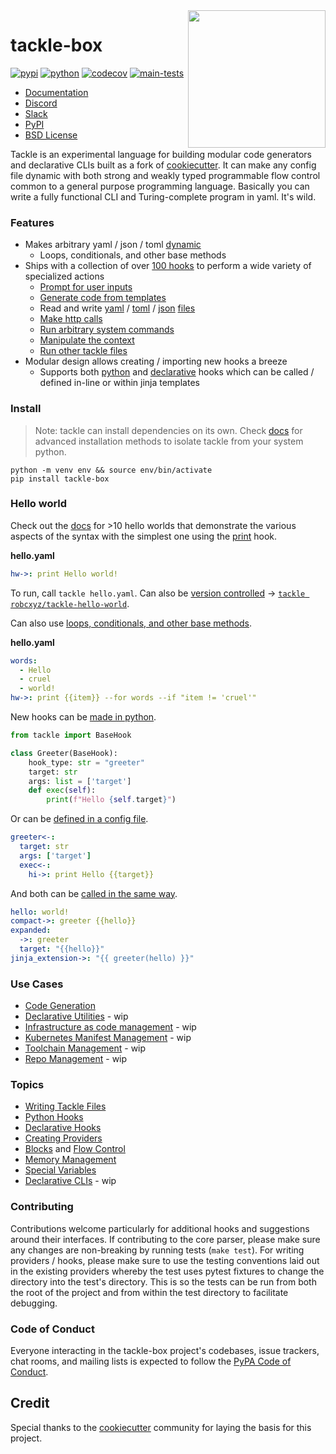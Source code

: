 <img align="right" width="220" height="220" src="https://raw.githubusercontent.com/robcxyz/tackle-box/main/docs/assets/logo-box.png">

# tackle-box


[![pypi](https://img.shields.io/pypi/v/tackle-box.svg)](https://pypi.python.org/pypi/tackle-box)
[![python](https://img.shields.io/pypi/pyversions/tackle-box.svg)](https://pypi.python.org/pypi/tackle-box)
[![codecov](https://codecov.io/gh/robcxyz/tackle-box/branch/main/graphs/badge.svg?branch=main)](https://codecov.io/github/robcxyz/tackle-box?branch=main)
[![main-tests](https://github.com/robcxyz/tackle-box/actions/workflows/main.yml/badge.svg)](https://github.com/robcxyz/tackle-box/actions)


* [Documentation](https://robcxyz.github.io/tackle-box)
* [Discord](https://discord.gg/7uVUfUVD7K)
* [Slack](https://join.slack.com/t/slack-y748219/shared_invite/zt-1cqreswyd-5qDBE53QlY97mQOI6DhcKw)
* [PyPI](https://pypi.org/project/tackle-box/)
* [BSD License](LICENSE)

Tackle is an experimental language for building modular code generators and declarative CLIs built as a fork of [cookiecutter](https://github.com/cookiecutter/cookiecutter). It can make any config file dynamic with both strong and weakly typed programmable flow control common to a general purpose programming language. Basically you can write a fully functional CLI and Turing-complete program in yaml. It's wild.

### Features

- Makes arbitrary yaml / json / toml [dynamic](https://robcxyz.github.io/tackle-box/hook-methods/)
  - Loops, conditionals, and other base methods
- Ships with a collection of over [100 hooks](https://robcxyz.github.io/tackle-box) to perform a wide variety of specialized actions
  - [Prompt for user inputs](https://robcxyz.github.io/tackle-box)
  - [Generate code from templates](https://robcxyz.github.io/tackle-box/providers/Prompts/)
  - Read and write [yaml](https://robcxyz.github.io/tackle-box/providers/Yaml/) / [toml](https://robcxyz.github.io/tackle-box/providers/Toml/) / [json](https://robcxyz.github.io/tackle-box/providers/Json/) [files](https://robcxyz.github.io/tackle-box/providers/Files/)
  - [Make http calls](https://robcxyz.github.io/tackle-box/providers/Web/)
  - [Run arbitrary system commands](https://robcxyz.github.io/tackle-box/providers/Command/)
  - [Manipulate the context](https://robcxyz.github.io/tackle-box/providers/Context/)
  - [Run other tackle files](https://robcxyz.github.io/tackle-box/providers/Tackle/tackle/)
- Modular design allows creating / importing new hooks a breeze
  - Supports both [python](https://robcxyz.github.io/tackle-box/python-hooks/) and [declarative](https://robcxyz.github.io/tackle-box/declarative-hooks/) hooks which can be called / defined in-line or within jinja templates

### Install

> Note: tackle can install dependencies on its own. Check [docs](https://robcxyz.github.io/tackle-box/installation#best-installation-method) for advanced installation methods to isolate tackle from your system python.

```shell
python -m venv env && source env/bin/activate
pip install tackle-box
```

### Hello world

Check out the [docs](https://robcxyz.github.io/tackle-box/hello-worlds/) for >10 hello worlds that demonstrate the various aspects of the syntax with the simplest one using the [print](https://robcxyz.github.io/tackle-box/providers/Console/print/) hook.

**hello.yaml**
```yaml
hw->: print Hello world!
```

To run, call `tackle hello.yaml`. Can also be [version controlled](https://robcxyz.github.io/tackle-box/creating-providers/) -> [`tackle robcxyz/tackle-hello-world`](https://github.com/robcxyz/tackle-hello-world).

Can also use [loops, conditionals, and other base methods](https://robcxyz.github.io/tackle-box/hook-methods/).

**hello.yaml**
```yaml
words:
  - Hello
  - cruel
  - world!
hw->: print {{item}} --for words --if "item != 'cruel'"
```

New hooks can be [made in python](https://robcxyz.github.io/tackle-box/python-hooks/).

```python
from tackle import BaseHook

class Greeter(BaseHook):
    hook_type: str = "greeter"
    target: str
    args: list = ['target']
    def exec(self):
        print(f"Hello {self.target}")
```

Or can be [defined in a config file](https://robcxyz.github.io/tackle-box/declarative-hooks/).

```yaml
greeter<-:
  target: str
  args: ['target']
  exec<-:
    hi->: print Hello {{target}}
```

And both can be [called in the same way](https://robcxyz.github.io/tackle-box/writing-tackle-files/).

```yaml
hello: world!
compact->: greeter {{hello}}
expanded:
  ->: greeter
  target: "{{hello}}"
jinja_extension->: "{{ greeter(hello) }}"
```

[//]: # (jinja_filter->: "{{ hello | greeter }}")

### Use Cases

- [Code Generation](https://robcxyz.github.io/tackle-box/tutorials/code-generation/)
- [Declarative Utilities]() - wip
- [Infrastructure as code management]() - wip
- [Kubernetes Manifest Management]() - wip
- [Toolchain Management]() - wip
- [Repo Management]() - wip

### Topics
- [Writing Tackle Files](https://robcxyz.github.io/tackle-box/writing-tackle-files/)
- [Python Hooks](https://robcxyz.github.io/tackle-box/python-hooks/)
- [Declarative Hooks](https://robcxyz.github.io/tackle-box/declarative-hooks/)
- [Creating Providers](https://robcxyz.github.io/tackle-box/creating-providers/)
- [Blocks](https://robcxyz.github.io/tackle-box/writing-tackle-files/#blocks) and [Flow Control](https://robcxyz.github.io/tackle-box/hook-methods/)
- [Memory Management](https://robcxyz.github.io/tackle-box/memory-management/)
- [Special Variables](https://robcxyz.github.io/tackle-box/special-variables/)
- [Declarative CLIs]() - wip

### Contributing

Contributions welcome particularly for additional hooks and suggestions around their interfaces. If contributing to the core parser, please make sure any changes are non-breaking by running tests (`make test`). For writing providers / hooks, please make sure to use the testing conventions laid out in the existing providers whereby the test uses pytest fixtures to change the directory into the test's directory.  This is so the tests can be run from both the root of the project and from within the test directory to facilitate debugging.

### Code of Conduct

Everyone interacting in the tackle-box project's codebases, issue trackers, chat rooms, and mailing lists is expected to follow the [PyPA Code of Conduct](https://www.pypa.io/en/latest/code-of-conduct/).

## Credit

Special thanks to the [cookiecutter](https://github.com/cookiecutter/cookiecutter) community for laying the basis for this project.
